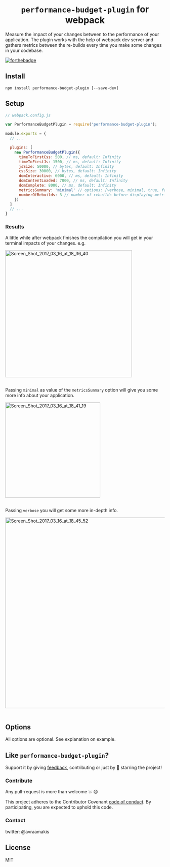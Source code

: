 <div align="center">
  <h1><code>performance-budget-plugin</code> for webpack</h1>
</div>

Measure the impact of your changes between to the performance of your application.
The plugin works with the help of webpack dev server and gathers metrics between
the re-builds every time you make some changes in your codebase.

[![forthebadge](http://forthebadge.com/images/badges/built-with-love.svg)](http://forthebadge.com)


## Install

`npm install performance-budget-plugin [--save-dev]`

## Setup

```js
// webpack.config.js

var PerformanceBudgetPlugin = require('performance-budget-plugin');

module.exports = {
  // ...

  plugins: [
    new PerformanceBudgetPlugin({
      timeToFirstCss: 500, // ms, default: Infinity
      timeToFirstJs: 1500, // ms, default: Infinity
      jsSize: 50000, // bytes, default: Infinity
      cssSize: 30000, // bytes, default: Infinity
      domInteractive: 6000, // ms, default: Infinity
      domContentLoaded: 7000, // ms, default: Infinity
      domComplete: 8000, // ms, default: Infinity
      metricsSummary: 'minimal' // options: [verbose, minimal, true, false], default: false,
      numberOfRebuilds: 3 // number of rebuilds before displaying metrics, default 2
    })
  ]
  // ...
}

```

### Results

A little while after webpack finishes the compilation you will get in your terminal impacts of your changes. e.g.

<a href="https://ibb.co/jqrRrF"><img src="https://image.ibb.co/gsOHyv/Screen_Shot_2017_03_16_at_18_36_40.png" alt="Screen_Shot_2017_03_16_at_18_36_40" border="0" width="400"></a><br /><br />


Passing `minimal` as value of the `metricsSummary` option will give you some more info about your application.

<a href="https://ibb.co/jVgnyv"><img src="https://image.ibb.co/hvMWQa/Screen_Shot_2017_03_16_at_18_41_19.png" alt="Screen_Shot_2017_03_16_at_18_41_19" border="0" width="300"></a><br /><br />

Passing `verbose` you will get some more in-depth info.

<a href="https://ibb.co/gNQfJv"><img src="https://image.ibb.co/jCArQa/Screen_Shot_2017_03_16_at_18_45_52.png" alt="Screen_Shot_2017_03_16_at_18_45_52" border="0" width="600"></a><br /><br />

## Options

All options are optional. See explanation on example.


## Like `performance-budget-plugin`?

Support it by giving [feedback](https://github.com/AvraamMavridis/performance-budget-plugin/issues), contributing or just by 🌟 starring the project!

### Contribute

Any pull-request is more than welcome :boom: :smile:

This project adheres to the Contributor Covenant [code of conduct](http://contributor-covenant.org/). By participating, you are expected to uphold this code.


### Contact

twitter: @avraamakis


## License

MIT
